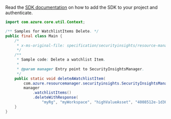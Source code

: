 Read the [SDK documentation](https://github.com/Azure/azure-sdk-for-java/blob/azure-resourcemanager-securityinsights_1.0.0-beta.3/sdk/securityinsights/azure-resourcemanager-securityinsights/README.md) on how to add the SDK to your project and authenticate.

```java
import com.azure.core.util.Context;

/** Samples for WatchlistItems Delete. */
public final class Main {
    /*
     * x-ms-original-file: specification/securityinsights/resource-manager/Microsoft.SecurityInsights/preview/2022-01-01-preview/examples/watchlists/DeleteWatchlistItem.json
     */
    /**
     * Sample code: Delete a watchlist Item.
     *
     * @param manager Entry point to SecurityInsightsManager.
     */
    public static void deleteAWatchlistItem(
        com.azure.resourcemanager.securityinsights.SecurityInsightsManager manager) {
        manager
            .watchlistItems()
            .deleteWithResponse(
                "myRg", "myWorkspace", "highValueAsset", "4008512e-1d30-48b2-9ee2-d3612ed9d3ea", Context.NONE);
    }
}
```
